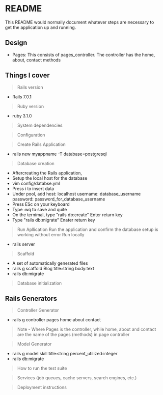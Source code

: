 # README

This README would normally document whatever steps are necessary to get the
application up and running.

## Design
- Pages: This consists of pages_controller. The controller has the home, about, contact methods

## Things I cover

> Rails version
- Rails 7.0.1
> Ruby version
- ruby 3.1.0
> System dependencies

> Configuration

> Create Rails Application
- rails new myappname -T database=postgresql

> Database creation
- Aftercreating the Rails application,
- Setup the local host for the database
- vim config/databse.yml
- Press i to insert data
- Under pool, add host: localhost username: database_username password: password_for_database_username
- Press ESc on your keyboard
- Type :wq to save and quite
- On the ternimal, type "rails db:create" Enter return key
- Type "rails db:migrate" Enater return key

> Run Apllication
Run the application and confirm the database setup is working without error
> Run locally
- rails server

> Scaffold
- A set of automatically generated files
- rails g scaffold Blog title:string body:text
- rails db:migrate

> Database initialization

## Rails Generators
> Controller Generator
- rails g controller pages home about contact
> Note - Where Pages is the controller, while home, about and contact are the name of the pages (methods) in page controller

> Model Generator
- rails g model skill title:string percent_utilized:integer
- rails db:migrate

> How to run the test suite

> Services (job queues, cache servers, search engines, etc.)

> Deployment instructions

